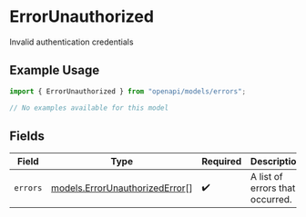 # ErrorUnauthorized

Invalid authentication credentials

## Example Usage

```typescript
import { ErrorUnauthorized } from "openapi/models/errors";

// No examples available for this model
```

## Fields

| Field                                                                     | Type                                                                      | Required                                                                  | Description                                                               |
| ------------------------------------------------------------------------- | ------------------------------------------------------------------------- | ------------------------------------------------------------------------- | ------------------------------------------------------------------------- |
| `errors`                                                                  | [models.ErrorUnauthorizedError](../../models/errorunauthorizederror.md)[] | :heavy_check_mark:                                                        | A list of errors that occurred.                                           |